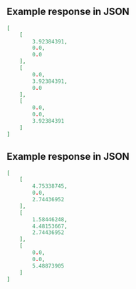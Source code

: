 ## Example response in JSON

```json
[
    [
        3.92384391, 
        0.0, 
        0.0
    ], 
    [
        0.0, 
        3.92384391, 
        0.0
    ], 
    [
        0.0, 
        0.0, 
        3.92384391
    ]
]
```

## Example response in JSON

```json
[
    [
        4.75338745, 
        0.0, 
        2.74436952
    ], 
    [
        1.58446248, 
        4.48153667, 
        2.74436952
    ], 
    [
        0.0, 
        0.0, 
        5.48873905
    ]
]
```

